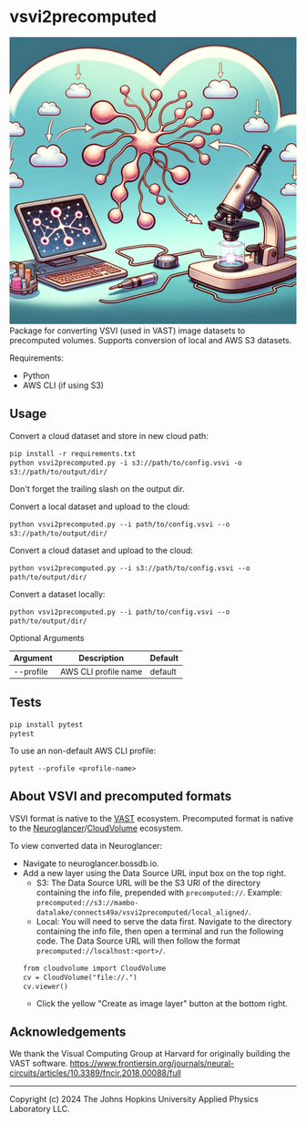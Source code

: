 # vsvi2precomputed
![Logo](logo.png)
Package for converting VSVI (used in VAST) image datasets to precomputed volumes. Supports conversion of local and AWS S3 datasets.

Requirements:
* Python
* AWS CLI (if using S3)

## Usage

Convert a cloud dataset and store in new cloud path:
```
pip install -r requirements.txt
python vsvi2precomputed.py -i s3://path/to/config.vsvi -o s3://path/to/output/dir/
```
Don't forget the trailing slash on the output dir.

Convert a local dataset and upload to the cloud:
```
python vsvi2precomputed.py --i path/to/config.vsvi --o s3://path/to/output/dir/
```

Convert a cloud dataset and upload to the cloud:
```
python vsvi2precomputed.py --i s3://path/to/config.vsvi --o path/to/output/dir/
```

Convert a dataset locally:
```
python vsvi2precomputed.py --i path/to/config.vsvi --o path/to/output/dir/
```

Optional Arguments

| Argument  | Description          | Default |
|-----------|----------------------|---------|
| --profile | AWS CLI profile name | default |

## Tests
```
pip install pytest
pytest
```
To use an non-default AWS CLI profile:
```
pytest --profile <profile-name>
```

## About VSVI and precomputed formats

VSVI format is native to the [VAST](https://lichtman.rc.fas.harvard.edu/vast/) ecosystem. Precomputed format is native to the [Neuroglancer](https://github.com/google/neuroglancer)/[CloudVolume](https://github.com/seung-lab/cloud-volume) ecosystem.

To view converted data in Neuroglancer:
* Navigate to neuroglancer.bossdb.io.
* Add a new layer using the Data Source URL input box on the top right. 
  * S3: The Data Source URL will be the S3 URI of the directory containing the info file, prepended with `precomputed://`. Example: `precomputed://s3://mambo-datalake/connects49a/vsvi2precomputed/local_aligned/`. 
  * Local: You will need to serve the data first. Navigate to the directory containing the info file, then open a terminal and run the following code. The Data Source URL will then follow the format `precomputed://localhost:<port>/`.
  ```
  from cloudvolume import CloudVolume
  cv = CloudVolume("file://.")
  cv.viewer()
  ```
  * Click the yellow "Create as image layer" button at the bottom right.

## Acknowledgements

We thank the Visual Computing Group at Harvard for originally building the VAST software. https://www.frontiersin.org/journals/neural-circuits/articles/10.3389/fncir.2018.00088/full 

---
Copyright (c) 2024 The Johns Hopkins University Applied Physics Laboratory LLC.

